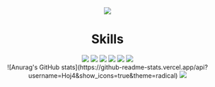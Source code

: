<div align="center">
<img src="https://capsule-render.vercel.app/api?type=waving&color=D358F7&text=Hello&textColor=auto&height=120&section=header" />
  
<h1>Skills</h1>
<img src="https://img.shields.io/badge/javascript-%23F7DF1E.svg?&style=for-the-badge&logo=javascript&logoColor=black" />
<img src="https://img.shields.io/badge/java-%23007396.svg?&style=for-the-badge&logo=java&logoColor=white" />
<img src="https://img.shields.io/badge/mysql-%234479A1.svg?&style=for-the-badge&logo=mysql&logoColor=white" />
<img src="https://img.shields.io/badge/css3-%231572B6.svg?&style=for-the-badge&logo=css3&logoColor=white" />
<img src="https://img.shields.io/badge/oracle-%23F80000.svg?&style=for-the-badge&logo=oracle&logoColor=white" />
<img src="https://img.shields.io/badge/html5-%23E34F26.svg?&style=for-the-badge&logo=html5&logoColor=white" />



<br>
![Anurag's GitHub stats](https://github-readme-stats.vercel.app/api?username=Hoj4&show_icons=true&theme=radical)

<img src="https://capsule-render.vercel.app/api?type=waving&color=D358F7&height=120&section=footer" />

</div>
